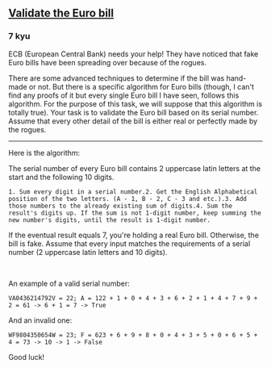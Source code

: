 <h2><a href=https://www.codewars.com/kata/67fb86b6564f0bd70dc615b1/train/python target="_blank">Validate the Euro bill</a></h2><h3>7 kyu</h3><p>  ECB (European Central Bank) needs your help! They have noticed that fake Euro bills have been spreading over because of the rogues.</p><p>  There are some advanced techniques to determine if the bill was hand-made or not. But there is a specific algorithm for Euro bills (though, I can't find any proofs of it but every single Euro bill I have seen, follows this algorithm. For the purpose of this task, we will suppose that this algorithm is totally true). Your task is to validate the Euro bill based on its serial number. Assume that every other detail of the bill is either real or perfectly made by the rogues. </p>  <hr><p>  Here is the algorithm:</p><p>  The serial number of every Euro bill contains 2 uppercase latin letters at the start and the following 10 digits.</p><pre><code>1. Sum every digit in a serial number.2. Get the English Alphabetical position of the two letters. (A - 1, B - 2, C - 3 and etc.).3. Add those numbers to the already existing sum of digits.4. Sum the result's digits up. If the sum is not 1-digit number, keep summing the new number's digits, until the result is 1-digit number.</code></pre><p>  If the eventual result equals 7, you're holding a real Euro bill. Otherwise, the bill is fake. Assume that every input matches the requirements of a serial number (2 uppercase latin letters and 10 digits).</p>  <br><p>  An example of a valid serial number:</p><pre><code>VA0436214792V = 22; A = 122 + 1 + 0 + 4 + 3 + 6 + 2 + 1 + 4 + 7 + 9 + 2 = 61 -&gt; 6 + 1 = 7 -&gt; True</code></pre><p>  And an invalid one:</p><pre><code>WF9804350654W = 23; F = 623 + 6 + 9 + 8 + 0 + 4 + 3 + 5 + 0 + 6 + 5 + 4 = 73 -&gt; 10 -&gt; 1 -&gt; False</code></pre><p>Good luck!</p>